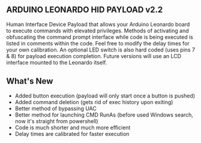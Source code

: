 ## ARDUINO LEONARDO HID PAYLOAD v2.2
 
Human Interface Device Payload that allows your Arduino Leonardo board to execute commands with elevated privileges. Methods of activating and obfuscating the command prompt interface while code is being executed is listed in comments within the code. Feel free to modify the delay times for your own calibration. An optional LED switch is also hard coded (uses pins 7 & 8) for payload execution completion. Future versions will use an LCD interface mounted to the Leonardo itself.

## What's New

- Added button execution (payload will only start once a button is pushed)
- Added command deletion (gets rid of exec history upon exiting)
- Better method of bypassing UAC
- Better method for launching CMD RunAs (before used Windows search, now it's straight from powershell)
- Code is much shorter and much more efficient
- Delay times are calibrated for faster execution